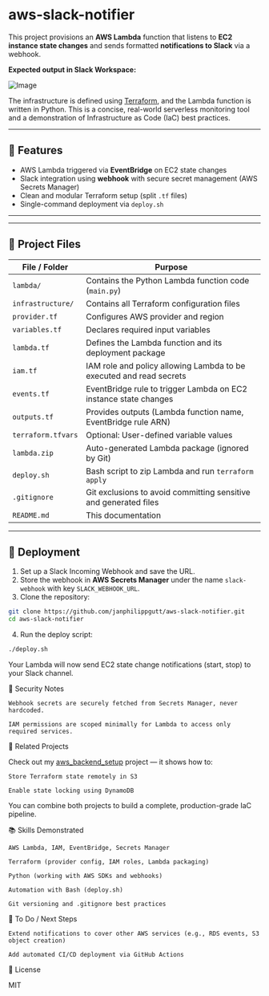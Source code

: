 # aws-slack-notifier

This project provisions an **AWS Lambda** function that listens to **EC2 instance state changes** and sends formatted **notifications to Slack** via a webhook.

**Expected output in Slack Workspace:** 

![Image](https://github.com/user-attachments/assets/449a2a31-164c-4422-aa5d-1f2b8cbbcd72)

The infrastructure is defined using [Terraform](https://www.terraform.io/), and the Lambda function is written in Python. This is a concise, real-world serverless monitoring tool and a demonstration of Infrastructure as Code (IaC) best practices.

---

## 🔧 Features

- AWS Lambda triggered via **EventBridge** on EC2 state changes
- Slack integration using **webhook** with secure secret management (AWS Secrets Manager)
- Clean and modular Terraform setup (split `.tf` files)
- Single-command deployment via `deploy.sh`

---

---

## 🧩 Project Files

| File / Folder            | Purpose                                                             |
|--------------------------|---------------------------------------------------------------------|
| `lambda/`                | Contains the Python Lambda function code (`main.py`)                |
| `infrastructure/`        | Contains all Terraform configuration files                          |
| `provider.tf`            | Configures AWS provider and region                                  |
| `variables.tf`           | Declares required input variables                                   |
| `lambda.tf`              | Defines the Lambda function and its deployment package              |
| `iam.tf`                 | IAM role and policy allowing Lambda to be executed and read secrets |
| `events.tf`              | EventBridge rule to trigger Lambda on EC2 instance state changes    |
| `outputs.tf`             | Provides outputs (Lambda function name, EventBridge rule ARN)       |
| `terraform.tfvars`       | Optional: User-defined variable values                              |
| `lambda.zip`             | Auto-generated Lambda package (ignored by Git)                      |
| `deploy.sh`              | Bash script to zip Lambda and run `terraform apply`                 |
| `.gitignore`             | Git exclusions to avoid committing sensitive and generated files    |
| `README.md`              | This documentation                                                  |



---

## 🚀 Deployment

1. Set up a Slack Incoming Webhook and save the URL.
2. Store the webhook in **AWS Secrets Manager** under the name `slack-webhook` with key `SLACK_WEBHOOK_URL`.
3. Clone the repository: 
```bash
git clone https://github.com/janphilippgutt/aws-slack-notifier.git
cd aws-slack-notifier
```
4. Run the deploy script:

```bash
./deploy.sh
```

Your Lambda will now send EC2 state change notifications (start, stop) to your Slack channel.

🔐 Security Notes

    Webhook secrets are securely fetched from Secrets Manager, never hardcoded.

    IAM permissions are scoped minimally for Lambda to access only required services.

🧱 Related Projects

Check out my [aws_backend_setup](https://github.com/janphilippgutt/aws-backend-setup) project — it shows how to:

    Store Terraform state remotely in S3

    Enable state locking using DynamoDB

You can combine both projects to build a complete, production-grade IaC pipeline.

📚 Skills Demonstrated

    AWS Lambda, IAM, EventBridge, Secrets Manager

    Terraform (provider config, IAM roles, Lambda packaging)

    Python (working with AWS SDKs and webhooks)

    Automation with Bash (deploy.sh)

    Git versioning and .gitignore best practices

📌 To Do / Next Steps

    Extend notifications to cover other AWS services (e.g., RDS events, S3 object creation)

    Add automated CI/CD deployment via GitHub Actions


📄 License

MIT